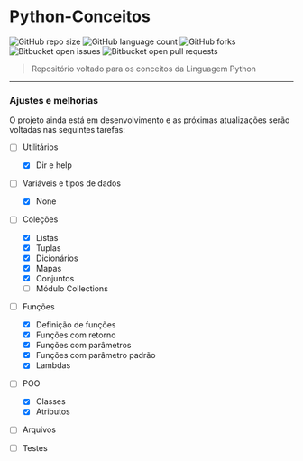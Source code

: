 # Python-Conceitos

![GitHub repo size](https://img.shields.io/github/repo-size/DavidSilveira80/Python-Conceitos?style=for-the-badge)
![GitHub language count](https://img.shields.io/github/languages/count/DavidSilveira80/Python-Conceitos?style=for-the-badge)
![GitHub forks](https://img.shields.io/github/forks/DavidSilveira80/Python-Conceitos?style=for-the-badge)
![Bitbucket open issues](https://img.shields.io/bitbucket/issues/DavidSilveira80/Python-Conceitos?style=for-the-badge)
![Bitbucket open pull requests](https://img.shields.io/bitbucket/pr-raw/DavidSilveira80/Python-Conceitos?style=for-the-badge)



> Repositório voltado para os conceitos da Linguagem Python
---

### Ajustes e melhorias

O projeto ainda está em desenvolvimento e as próximas atualizações serão voltadas nas seguintes tarefas:

- [ ] Utilitários
  - [X] Dir e help
- [ ] Variáveis e tipos de dados
    - [X] None
- [ ] Coleções
    - [X] Listas
    - [X] Tuplas
    - [X] Dicionários
    - [X] Mapas
    - [X] Conjuntos
    - [ ] Módulo Collections
- [ ] Funções
    - [X] Definição de funções
    - [X] Funções com retorno
    - [X] Funções com parâmetros
    - [X] Funções com parâmetro padrão
    - [X] Lambdas
- [ ] POO
     - [X] Classes
     - [X] Atributos
- [ ] Arquivos 
- [ ] Testes







